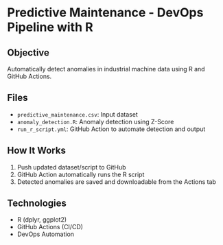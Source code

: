 # Predictive Maintenance - DevOps Pipeline with R

## Objective
Automatically detect anomalies in industrial machine data using R and GitHub Actions.

## Files
- `predictive_maintenance.csv`: Input dataset
- `anomaly_detection.R`: Anomaly detection using Z-Score
- `run_r_script.yml`: GitHub Action to automate detection and output

## How It Works
1. Push updated dataset/script to GitHub
2. GitHub Action automatically runs the R script
3. Detected anomalies are saved and downloadable from the Actions tab

## Technologies
- R (dplyr, ggplot2)
- GitHub Actions (CI/CD)
- DevOps Automation
